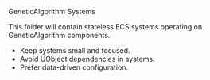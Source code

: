 ﻿GeneticAlgorithm Systems

This folder will contain stateless ECS systems operating on GeneticAlgorithm components.

- Keep systems small and focused.
- Avoid UObject dependencies in systems.
- Prefer data-driven configuration.
